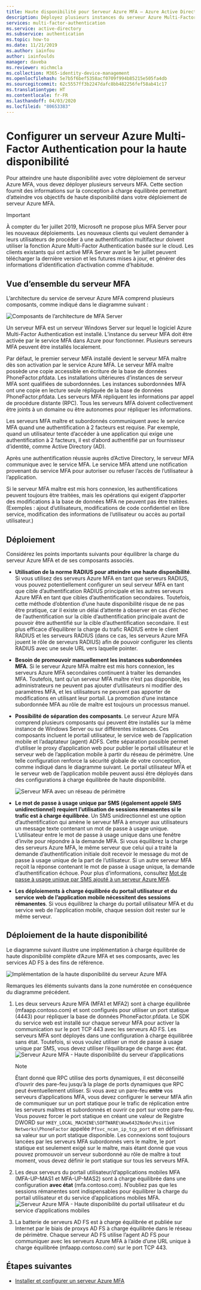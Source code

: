 ```yaml
---
title: Haute disponibilité pour Serveur Azure MFA – Azure Active Directory
description: Déployez plusieurs instances du serveur Azure Multi-Factor Authentication dans les configurations qui fournissent une haute disponibilité.
services: multi-factor-authentication
ms.service: active-directory
ms.subservice: authentication
ms.topic: how-to
ms.date: 11/21/2019
ms.author: iainfou
author: iainfoulds
manager: daveba
ms.reviewer: michmcla
ms.collection: M365-identity-device-management
ms.openlocfilehash: 5e7b5f6bef5358acf0709f994b85215e505fa4db
ms.sourcegitcommit: 62c5557ff3b2247dafc8bb482256fef58ab41c17
ms.translationtype: HT
ms.contentlocale: fr-FR
ms.lasthandoff: 04/03/2020
ms.locfileid: "80653383"
---
```

# <a name="configure-azure-multi-factor-authentication-server-for-high-availability"></a>Configurer un serveur Azure Multi-Factor Authentication pour la haute disponibilité

Pour atteindre une haute disponibilité avec votre déploiement de serveur Azure MFA, vous devez déployer plusieurs serveurs MFA. Cette section fournit des informations sur la conception à charge équilibrée permettant d’atteindre vos objectifs de haute disponibilité dans votre déploiement de serveur Azure MFA.

> [!IMPORTANT]
> À compter du 1er juillet 2019, Microsoft ne propose plus MFA Server pour les nouveaux déploiements. Les nouveaux clients qui veulent demander à leurs utilisateurs de procéder à une authentification multifacteur doivent utiliser la fonction Azure Multi-Factor Authentication basée sur le cloud. Les clients existants qui ont activé MFA Server avant le 1er juillet peuvent télécharger la dernière version et les futures mises à jour, et générer des informations d’identification d’activation comme d’habitude.

## <a name="mfa-server-overview"></a>Vue d’ensemble du serveur MFA

L’architecture du service de serveur Azure MFA comprend plusieurs composants, comme indiqué dans le diagramme suivant :

 ![Composants de l’architecture de MFA Server](./media/howto-mfaserver-deploy-ha/mfa-ha-architecture.png)

Un serveur MFA est un serveur Windows Server sur lequel le logiciel Azure Multi-Factor Authentication est installé. L’instance du serveur MFA doit être activée par le service MFA dans Azure pour fonctionner. Plusieurs serveurs MFA peuvent être installés localement.

Par défaut, le premier serveur MFA installé devient le serveur MFA maître dès son activation par le service Azure MFA. Le serveur MFA maître possède une copie accessible en écriture de la base de données PhoneFactor.pfdata. Les installations ultérieures d’instances de serveur MFA sont qualifiées de subordonnées. Les instances subordonnées MFA ont une copie en lecture seule répliquée de la base de données PhoneFactor.pfdata. Les serveurs MFA répliquent les informations par appel de procédure distante (RPC). Tous les serveurs MFA doivent collectivement être joints à un domaine ou être autonomes pour répliquer les informations.

Les serveurs MFA maître et subordonnés communiquent avec le service MFA quand une authentification à 2 facteurs est requise. Par exemple, quand un utilisateur tente d’accéder à une application qui exige une authentification à 2 facteurs, il est d’abord authentifié par un fournisseur d’identité, comme Active Directory (AD).

Après une authentification réussie auprès d’Active Directory, le serveur MFA communique avec le service MFA. Le service MFA attend une notification provenant du service MFA pour autoriser ou refuser l’accès de l’utilisateur à l’application.

Si le serveur MFA maître est mis hors connexion, les authentifications peuvent toujours être traitées, mais les opérations qui exigent d’apporter des modifications à la base de données MFA ne peuvent pas être traitées. (Exemples : ajout d’utilisateurs, modifications de code confidentiel en libre service, modification des informations de l’utilisateur ou accès au portail utilisateur.)

## <a name="deployment"></a>Déploiement

Considérez les points importants suivants pour équilibrer la charge du serveur Azure MFA et de ses composants associés.

* **Utilisation de la norme RADIUS pour atteindre une haute disponibilité**. Si vous utilisez des serveurs Azure MFA en tant que serveurs RADIUS, vous pouvez potentiellement configurer un seul serveur MFA en tant que cible d’authentification RADIUS principale et les autres serveurs Azure MFA en tant que cibles d’authentification secondaires. Toutefois, cette méthode d’obtention d’une haute disponibilité risque de ne pas être pratique, car il existe un délai d’attente à observer en cas d’échec de l’authentification sur la cible d’authentification principale avant de pouvoir être authentifié sur la cible d’authentification secondaire. Il est plus efficace d’équilibrer la charge du trafic RADIUS entre le client RADIUS et les serveurs RADIUS (dans ce cas, les serveurs Azure MFA jouent le rôle de serveurs RADIUS) afin de pouvoir configurer les clients RADIUS avec une seule URL vers laquelle pointer.
* **Besoin de promouvoir manuellement les instances subordonnées MFA**. Si le serveur Azure MFA maître est mis hors connexion, les serveurs Azure MFA secondaires continuent à traiter les demandes MFA. Toutefois, tant qu’un serveur MFA maître n’est pas disponible, les administrateurs ne peuvent pas ajouter d’utilisateurs ni modifier des paramètres MFA, et les utilisateurs ne peuvent pas apporter de modifications en utilisant leur portail. La promotion d’une instance subordonnée MFA au rôle de maître est toujours un processus manuel.
* **Possibilité de séparation des composants**. Le serveur Azure MFA comprend plusieurs composants qui peuvent être installés sur la même instance de Windows Server ou sur différentes instances. Ces composants incluent le portail utilisateur, le service web de l’application mobile et l’adaptateur (agent) ADFS. Cette séparation possible permet d’utiliser le proxy d’application web pour publier le portail utilisateur et le serveur web de l’application mobile à partir du réseau de périmètre. Une telle configuration renforce la sécurité globale de votre conception, comme indiqué dans le diagramme suivant. Le portail utilisateur MFA et le serveur web de l’application mobile peuvent aussi être déployés dans des configurations à charge équilibrée de haute disponibilité.

   ![Serveur MFA avec un réseau de périmètre](./media/howto-mfaserver-deploy-ha/mfasecurity.png)

* **Le mot de passe à usage unique par SMS (également appelé SMS unidirectionnel) requiert l’utilisation de sessions rémanentes si le trafic est à charge équilibrée**. Un SMS unidirectionnel est une option d’authentification qui amène le serveur MFA à envoyer aux utilisateurs un message texte contenant un mot de passe à usage unique. L’utilisateur entre le mot de passe à usage unique dans une fenêtre d’invite pour répondre à la demande MFA. Si vous équilibrez la charge des serveurs Azure MFA, le même serveur que celui qui a traité la demande d’authentification initiale doit recevoir le message du mot de passe à usage unique de la part de l’utilisateur. Si un autre serveur MFA reçoit la réponse contenant le mot de passe à usage unique, la demande d’authentification échoue. Pour plus d’informations, consultez [Mot de passe à usage unique par SMS ajouté à un serveur Azure MFA](https://blogs.technet.microsoft.com/enterprisemobility/2015/03/02/one-time-password-over-sms-added-to-azure-mfa-server).
* **Les déploiements à charge équilibrée du portail utilisateur et du service web de l’application mobile nécessitent des sessions rémanentes**. Si vous équilibrez la charge du portail utilisateur MFA et du service web de l’application mobile, chaque session doit rester sur le même serveur.

## <a name="high-availability-deployment"></a>Déploiement de la haute disponibilité

Le diagramme suivant illustre une implémentation à charge équilibrée de haute disponibilité complète d’Azure MFA et ses composants, avec les services AD FS à des fins de référence.

 ![Implémentation de la haute disponibilité du serveur Azure MFA](./media/howto-mfaserver-deploy-ha/mfa-ha-deployment.png)

Remarques les éléments suivants dans la zone numérotée en conséquence du diagramme précédent.

1. Les deux serveurs Azure MFA (MFA1 et MFA2) sont à charge équilibrée (mfaapp.contoso.com) et sont configurés pour utiliser un port statique (4443) pour répliquer la base de données PhoneFactor.pfdata. Le SDK du service web est installé sur chaque serveur MFA pour activer la communication sur le port TCP 443 avec les serveurs AD FS. Les serveurs MFA sont déployés dans une configuration à charge équilibrée sans état. Toutefois, si vous voulez utiliser un mot de passe à usage unique par SMS, vous devez utiliser l’équilibrage de charge avec état.
   ![Serveur Azure MFA - Haute disponibilité du serveur d’applications](./media/howto-mfaserver-deploy-ha/mfaapp.png)

   > [!NOTE]
   > Étant donné que RPC utilise des ports dynamiques, il est déconseillé d’ouvrir des pare-feu jusqu’à la plage de ports dynamiques que RPC peut éventuellement utiliser. Si vous avez un pare-feu **entre** vos serveurs d’applications MFA, vous devez configurer le serveur MFA afin de communiquer sur un port statique pour le trafic de réplication entre les serveurs maîtres et subordonnés et ouvrir ce port sur votre pare-feu. Vous pouvez forcer le port statique en créant une valeur de Registre DWORD sur ```HKEY_LOCAL_MACHINE\SOFTWARE\Wow6432Node\Positive Networks\PhoneFactor``` appelée ```Pfsvc_ncan_ip_tcp_port``` et en définissant sa valeur sur un port statique disponible. Les connexions sont toujours lancées par les serveurs MFA subordonnés vers le maître, le port statique est seulement exigé sur le maître, mais étant donné que vous pouvez promouvoir un serveur subordonné au rôle de maître à tout moment, vous devez définir le port statique sur tous les serveurs MFA.

2. Les deux serveurs du portail utilisateur/d’applications mobiles MFA (MFA-UP-MAS1 et MFA-UP-MAS2) sont à charge équilibrée dans une configuration **avec état** (mfa.contoso.com). N’oubliez pas que les sessions rémanentes sont indispensables pour équilibrer la charge du portail utilisateur et du service d’applications mobiles MFA.
   ![Serveur Azure MFA - Haute disponibilité du portail utilisateur et du service d’applications mobiles](./media/howto-mfaserver-deploy-ha/mfaportal.png)
3. La batterie de serveurs AD FS est à charge équilibrée et publiée sur Internet par le biais de proxys AD FS à charge équilibrée dans le réseau de périmètre. Chaque serveur AD FS utilise l’agent AD FS pour communiquer avec les serveurs Azure MFA à l’aide d’une URL unique à charge équilibrée (mfaapp.contoso.com) sur le port TCP 443.

## <a name="next-steps"></a>Étapes suivantes

* [Installer et configurer un serveur Azure MFA](howto-mfaserver-deploy.md)
